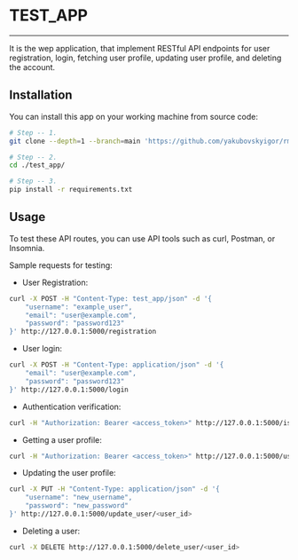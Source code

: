# TEST_APP
___

It is the wep application, that implement RESTful API endpoints for user registration, login, fetching user profile, updating user profile, and deleting the account.

## Installation

You can install this app on your working machine from source code:
```bash
# Step -- 1.
git clone --depth=1 --branch=main 'https://github.com/yakubovskyigor/rmlib.git'

# Step -- 2.
cd ./test_app/

# Step -- 3.
pip install -r requirements.txt
```

## Usage

To test these API routes, you can use API tools such as curl, Postman, or Insomnia.

Sample requests for testing:

- User Registration:
```bash
curl -X POST -H "Content-Type: test_app/json" -d '{
    "username": "example_user",
    "email": "user@example.com",
    "password": "password123"
}' http://127.0.0.1:5000/registration
```

- User login:
```bash
curl -X POST -H "Content-Type: application/json" -d '{
    "email": "user@example.com",
    "password": "password123"
}' http://127.0.0.1:5000/login
```

- Authentication verification:
```bash
curl -H "Authorization: Bearer <access_token>" http://127.0.0.1:5000/is_login
```

- Getting a user profile:
```bash
curl -H "Authorization: Bearer <access_token>" http://127.0.0.1:5000/users
```

- Updating the user profile:
```bash
curl -X PUT -H "Content-Type: application/json" -d '{
    "username": "new_username",
    "password": "new_password"
}' http://127.0.0.1:5000/update_user/<user_id>
```

- Deleting a user:
```bash
curl -X DELETE http://127.0.0.1:5000/delete_user/<user_id>
```


